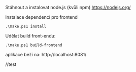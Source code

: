 Stáhnout a instalovat node.js (kvůli npm)
https://nodejs.org/


Instalace dependencí pro frontend

`.\make.ps1 install`


Udělat build front-endu:

`.\make.ps1 build-frontend`

aplikace beží na:
http://localhost:8081/

//test
